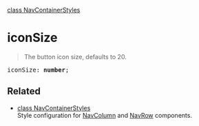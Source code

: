 [class NavContainerStyles](NavContainerStyles.md)

# iconSize

> The button icon size, defaults to 20.

<pre class="docgen_signature">iconSize: <b>number</b>;</pre>

## Related

- [<!--{ref:class}-->class NavContainerStyles](NavContainerStyles.md) \
    Style configuration for [NavColumn](NavColumn.md) and [NavRow](NavRow.md) components.
